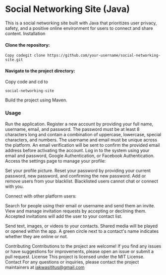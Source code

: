 # Social Networking Site (Java)

This is a social networking site built with Java that prioritizes user privacy, safety, and a positive online environment for users to connect and share content.
Installation

#### Clone the repository:

```
Copy codegit clone https://github.com/your-username/social-networking-site.git
```

#### Navigate to the project directory:

Copy code and cd to 
```
social-networking-site
```

Build the project using Maven.


### Usage


Run the application.
Register a new account by providing your full name, username, email, and password. The password must be at least 8 characters long and contain a combination of uppercase, lowercase, special characters, and numbers. The username and email must be unique across the platform. An email verification will be sent to confirm the provided email address before activating the account.
Log in to the system using your email and password, Google Authentication, or Facebook Authentication.
Access the settings page to manage your profile:

Set your profile picture.
Reset your password by providing your current password, new password, and confirming the new password.
Add or remove users from your blacklist. Blacklisted users cannot chat or connect with you.


Connect with other platform users:

Search for people using their email or username and send them an invite.
View and manage invitation requests by accepting or declining them.
Accepted invitations will add the user to your contact list.


Send text, images, or videos to your contacts.
Shared media will be played or opened within the app.
A green circle next to a contact's name indicates whether they are online or not.



Contributing
Contributions to the project are welcome! If you find any issues or have suggestions for improvements, please open an issue or submit a pull request.
License
This project is licensed under the MIT License.
Contact
For any questions or inquiries, please contact the project maintainers at iakwasititus@gmail.com

